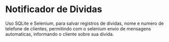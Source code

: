 <h1>Notificador de Dividas</h1>

Uso SQLite e Selenium, para salvar registros de dividas, nome e numero de telefone de clientes, permitindo
com o selenium envio de mensagens automaticas, informando o cliente sobre sua divida.
